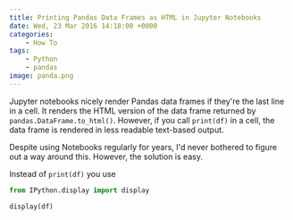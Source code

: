 ```yaml
---
title: Printing Pandas Data Frames as HTML in Jupyter Notebooks
date: Wed, 23 Mar 2016 14:18:00 +0000
categories:
    - How To
tags:
    - Python
    - pandas
image: panda.png
---
```

Jupyter notebooks nicely render Pandas data frames if they're the last line in
a cell. It renders the HTML version of the data frame returned by
`pandas.DataFrame.to_html()`. However, if you call `print(df)` in a cell, the
data frame is rendered in less readable text-based output.

Despite using Notebooks regularly for years, I'd never bothered to figure out
a way around this. However, the solution is easy.

Instead of `print(df)` you use

    
```python
from IPython.display import display

display(df)
```